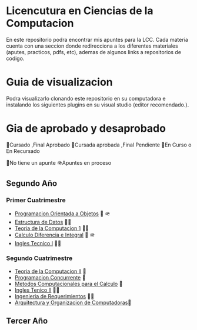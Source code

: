
# Licencutura en Ciencias de la Computacion
En este repositorio podra encontrar mis apuntes para la LCC. Cada materia cuenta con una seccion donde redirecciona a los diferentes materiales (aputes, practicos, pdfs, etc), ademas de algunos links a repositorios de codigo.

# Guia de visualizacion
Podra visualizarlo clonando este repositorio en su computadora e instalando los siguientes plugins en su visual studio (editor recomendado.).

# Gia de aprobado y desaprobado

🥇Cursado ,Final Aprobado
🥈Cursada aprobada ,Final Pendiente
🥉En Curso o En Recursado

🛑No tiene un apunte
🪖Apuntes en proceso

## Segundo Año

### Primer Cuatrimestre
- [Programacion Orientada a Objetos](Segundo/POO/README.md) 🥇 🪖
- [Estructura de Datos]() 🥇🛑
- [Teoria de la Computacion 1]() 🥇🛑
- [Calculo Diferencia e Integral](Segundo/Calculo/README.md) 🥉 🪖
- [Ingles Tecnico I]() 🥇🛑

### Segundo Cuatrimestre
- [Teoria de la Computacion II]() 🥉
- [Programacion Concurrente]() 🥈
- [Metodos Computacionales para el Calculo]() 🥉
- [Ingles Tenico II]() 🥇🛑
- [Ingenieria de Requerimientos]() 🥈🛑
- [Arquitectura y Organizacion de Computadoras]()🥉

## Tercer Año
